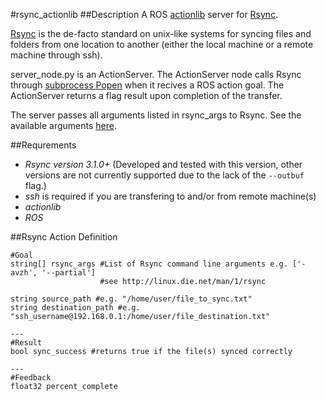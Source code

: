 #rsync_actionlib
##Description
A ROS [actionlib](http://wiki.ros.org/actionlib) server for [Rsync](https://en.wikipedia.org/wiki/Rsync).

[Rsync](https://en.wikipedia.org/wiki/Rsync) is the de-facto standard on unix-like systems for syncing files and folders from one location to another (either the local machine or a remote machine through ssh).

server_node.py is an ActionServer. The ActionServer node calls Rsync through [subprocess Popen](https://docs.python.org/2/library/subprocess.html#popen-constructor) when it recives a ROS action goal. The ActionServer returns a flag result upon completion of the transfer.

The server passes all arguments listed in rsync_args to Rsync. See the available arguments [here](http://linux.die.net/man/1/rsync).

##Requrements
* _Rsync version 3.1.0+_ (Developed and tested with this version, other versions are not currently supported due to the lack of the `--outbuf` flag.)
* _ssh_ is required if you are transfering to and/or from remote machine(s)
* _actionlib_
* _ROS_

##Rsync Action Definition
```
#Goal
string[] rsync_args #List of Rsync command line arguments e.g. ['-avzh', '--partial']
                    #see http://linux.die.net/man/1/rsync
                    
string source_path #e.g. "/home/user/file_to_sync.txt"
string destination_path #e.g. "ssh_username@192.168.0.1:/home/user/file_destination.txt"

---
#Result
bool sync_success #returns true if the file(s) synced correctly

---
#Feedback
float32 percent_complete
```
